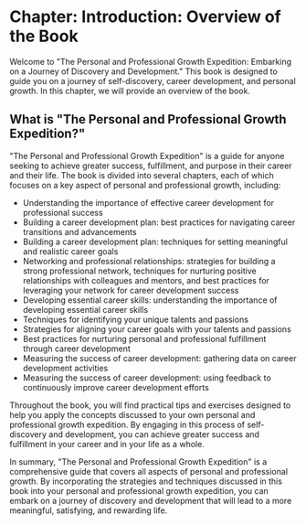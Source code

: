 Chapter: Introduction: Overview of the Book
===========================================

Welcome to "The Personal and Professional Growth Expedition: Embarking on a Journey of Discovery and Development." This book is designed to guide you on a journey of self-discovery, career development, and personal growth. In this chapter, we will provide an overview of the book.

What is "The Personal and Professional Growth Expedition?"
----------------------------------------------------------

"The Personal and Professional Growth Expedition" is a guide for anyone seeking to achieve greater success, fulfillment, and purpose in their career and their life. The book is divided into several chapters, each of which focuses on a key aspect of personal and professional growth, including:

* Understanding the importance of effective career development for professional success
* Building a career development plan: best practices for navigating career transitions and advancements
* Building a career development plan: techniques for setting meaningful and realistic career goals
* Networking and professional relationships: strategies for building a strong professional network, techniques for nurturing positive relationships with colleagues and mentors, and best practices for leveraging your network for career development success
* Developing essential career skills: understanding the importance of developing essential career skills
* Techniques for identifying your unique talents and passions
* Strategies for aligning your career goals with your talents and passions
* Best practices for nurturing personal and professional fulfillment through career development
* Measuring the success of career development: gathering data on career development activities
* Measuring the success of career development: using feedback to continuously improve career development efforts

Throughout the book, you will find practical tips and exercises designed to help you apply the concepts discussed to your own personal and professional growth expedition. By engaging in this process of self-discovery and development, you can achieve greater success and fulfillment in your career and in your life as a whole.

In summary, "The Personal and Professional Growth Expedition" is a comprehensive guide that covers all aspects of personal and professional growth. By incorporating the strategies and techniques discussed in this book into your personal and professional growth expedition, you can embark on a journey of discovery and development that will lead to a more meaningful, satisfying, and rewarding life.
